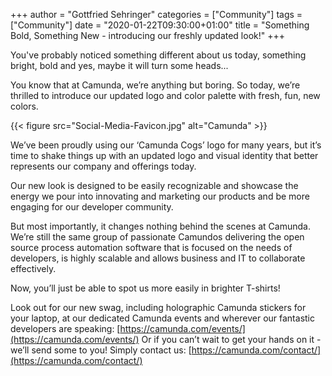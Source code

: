 +++
author = "Gottfried Sehringer"
categories = ["Community"]
tags = ["Community"]
date = "2020-01-22T09:30:00+01:00"
title = "Something Bold, Something New - introducing our freshly updated look!"
+++

You've probably noticed something different about us today, something bright, bold and yes, maybe it will turn some heads...

You know that at Camunda, we’re anything but boring. So today, we’re thrilled to introduce our updated logo and color palette with fresh, fun, new colors.

{{< figure src="Social-Media-Favicon.jpg" alt="Camunda" >}}

We’ve been proudly using our ‘Camunda Cogs’ logo for many years, but it’s time to shake things up with an updated logo and visual identity that better represents our company and offerings today.

Our new look is designed to be easily recognizable and showcase the energy we pour into innovating and marketing our products and be more engaging for our developer community.

But most importantly, it changes nothing behind the scenes at Camunda. We’re still the same group of passionate Camundos delivering the open source process automation software that is focused on the needs of developers, is highly scalable and allows business and IT to collaborate effectively.

Now, you’ll just be able to spot us more easily in brighter T-shirts!

Look out for our new swag, including holographic Camunda stickers for your laptop, at our dedicated Camunda events and wherever our fantastic developers are speaking: [https://camunda.com/events/](https://camunda.com/events/)
Or if you can’t wait to get your hands on it - we’ll send some to you! Simply contact us: [https://camunda.com/contact/](https://camunda.com/contact/)
